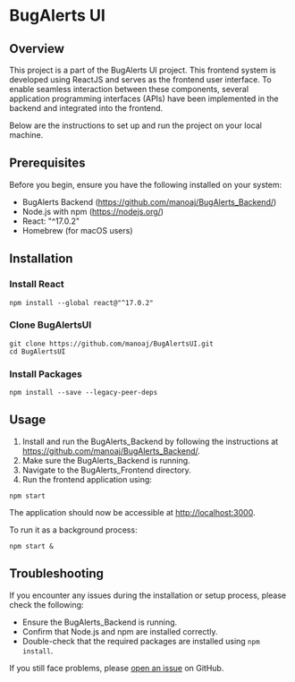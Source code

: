 # BugAlerts UI

## Overview

This project is a part of the BugAlerts UI project. This frontend system is developed using ReactJS and serves as the frontend user interface. To enable seamless interaction between these components, several application programming interfaces (APIs) have been implemented in the backend and integrated into the frontend. 

Below are the instructions to set up and run the project on your local machine.

## Prerequisites

Before you begin, ensure you have the following installed on your system:

- BugAlerts Backend (https://github.com/manoaj/BugAlerts_Backend/)
- Node.js with npm (https://nodejs.org/)
- React: "^17.0.2"
- Homebrew (for macOS users)

## Installation

### Install React

```
npm install --global react@"^17.0.2"
```

### Clone BugAlertsUI

```
git clone https://github.com/manoaj/BugAlertsUI.git
cd BugAlertsUI
```

### Install Packages

```
npm install --save --legacy-peer-deps
```

## Usage

1. Install and run the BugAlerts_Backend by following the instructions at https://github.com/manoaj/BugAlerts_Backend/.
2. Make sure the BugAlerts_Backend is running.
3. Navigate to the BugAlerts_Frontend directory.
4. Run the frontend application using:

```
npm start
```

The application should now be accessible at [http://localhost:3000](http://localhost:3000).

To run it as a background process:

```
npm start &
```

## Troubleshooting

If you encounter any issues during the installation or setup process, please check the following:

- Ensure the BugAlerts_Backend is running.
- Confirm that Node.js and npm are installed correctly.
- Double-check that the required packages are installed using `npm install`.

If you still face problems, please [open an issue](https://github.com/your-username/BugAlerts_Frontend/issues) on GitHub.
